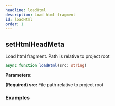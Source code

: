 ```yaml
---
headline: loadHtml
description: Load html fragment
id: loadHtml
order: 1
---
```


## setHtmlHeadMeta

<p class="lead">Load html fragment.  Path is relative to project root</p>

```ts
async function loadHtml(src: string)
```

__Parameters:__

<span class="text-primary">__(Required) src:__</span> File path relative to project root

### __Examples__